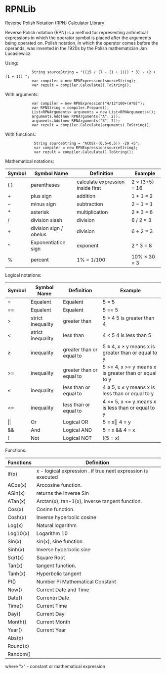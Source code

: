 ﻿# RPNLib
Reverse Polish Notation (RPN) Calculator Library

Reverse Polish notation (RPN) is a method for representing arifmetical expressions in which the operator symbol is placed after the arguments being operated on.
Polish notation, in which the operator comes before the operands, was invented in the 1920s by the Polish mathematician Jan Lucasiewicz. 

Using:

				String sourceString = "((15 / (7 - (1 + 1))) * 3) - (2 + (1 + 1)) ";
				var compiler = new RPNExpression(sourceString);
				var rezult = compiler.Calculate().ToString();


With arguments: 

				var compiler = new RPNExpression("4/12*100+(A*B)");
				var RPNString = compiler.Prepare();
				List<RPNArguments> arguments = new List<RPNArguments>();
				arguments.Add(new RPNArguments("A", 2));
				arguments.Add(new RPNArguments("B", 7));
				var rezult = compiler.Calculate(arguments).ToString();

With functions:

				 String sourceString = "ACOS(-(0.5+0.5)) -20 +5";
				 var compiler = new RPNExpression(sourceString);
				 var rezult = compiler.Calculate().ToString();


Mathematical notations:

| Symbol	|  Symbol Name	|        Definition            |       Example    |
| --------- | ------------- |----------------------------- |----------------- |
|( )| parentheses |	calculate expression inside first |	2 × (3+5) = 16|
|+	|plus sign	| addition	|   1 + 1 = 2   |
|−	|minus sign	|subtraction|	2 − 1 = 1   |
|*	|asterisk	|multiplication|	2 * 3 = 6|
|/	|division slash|	division|	6 / 2 = 3|
|÷	|division sign / obelus|	division|	6 ÷ 2 = 3|
|^	|Exponentiation sign|	exponent |	2 ^ 3 = 8 |
|%	|percent	|1% = 1/100|	10% × 30 = 3|



Logical notations:

| Symbol	|  Symbol Name	|        Definition            |       Example    |
| --------- | ------------- |----------------------------- |----------------- |
|=	|Equalent|	Equalent|	5 = 5 |
|==	|Equalent|	Equalent|	5 == 5 |
|>	|strict inequality|	greater than|	5 > 4 5 is greater than 4|
|<	|strict inequality|	less than	|4 < 5 4 is less than 5|
|≥	|inequality	|greater than or equal to	|5 ≥ 4, x ≥ y means x is greater than or equal to y|
|>=	|inequality	|greater than or equal to	|5 >= 4, x >= y means x is greater than or equal to y|
|≤	|inequality	|less than or equal to	|4 ≤ 5, x ≤ y means x is less than or equal to y|
|<=	|inequality	|less than or equal to	|4 <= 5, x <= y means x is less than or equal to y|
| \|\| | Or| Logical OR	|5 = x\|\| 4 = y |
| && |And | Logical AND |	5 = x && 4 = x|
| ! |Not | Logical NOT| !(5 = x) |



Functions:

| Functions  |         Definition            |
| -----------|------------------------------ |
|If(x)|x - logical expression . if true next expression is executed| 
|ACos(x)| Arccosine function.| 
|ASin(x)| returns the Inverse Sin  |
|ATan(x)|Arctan(x), tan-1(x), inverse tangent function. |
|Cos(x)| Cosine function. |  
|Cosh(x)|Inverse hyperbolic cosine |
|Log(x)| Natural logarithm | 
|Log10(x)| Logarithm 10 |
|Sin(x)|  sin(x), sine function.  |
|Sinh(x)|Inverse hyperbolic sine | 
|Sqrt(x)|Square Root | 
|Tan(x)|tangent function. | 
|Tanh(x)|Hyperbolic tangent | 
|PI()| Number Pi Mathematical Constant |
|Now()| Current Date and Time |
|Date()|Currentn Date |
|Time()|Current Time  |
|Day()| Current Day   |
|Month()| Current Month |
|Year()| Current Year |
|Abs(x)|            | 
|Round(x)|            |
|Random()|            | 

where 	"x" - constant or mathematical expression		
                                
                                
            
            
            
            
            
            
            
            
            
            
            
            
            
            